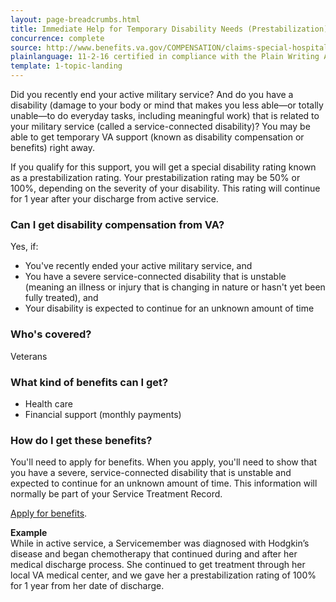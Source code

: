 ```yaml
---
layout: page-breadcrumbs.html
title: Immediate Help for Temporary Disability Needs (Prestabilization)
concurrence: complete
source: http://www.benefits.va.gov/COMPENSATION/claims-special-hospital_treatment.asp
plainlanguage: 11-2-16 certified in compliance with the Plain Writing Act
template: 1-topic-landing
---
```


Did you recently end your active military service? And do you have a disability (damage to your body or mind that makes you less able—or totally unable—to do everyday tasks, including meaningful work) that is related to your military service (called a service-connected disability)? You may be able to get temporary VA support (known as disability compensation or benefits) right away.

If you qualify for this support, you will get a special disability rating known as a prestabilization rating. Your prestabilization rating may be 50% or 100%, depending on the severity of your disability. This rating will continue for 1 year after your discharge from active service.

<div class="call-out" markdown="1">

### Can I get disability compensation from VA?
Yes, if:
- You've recently ended your active military service, and
- You have a severe service-connected disability that is unstable (meaning an illness or injury that is changing in nature or hasn't yet been fully treated), and
- Your disability is expected to continue for an unknown amount of time

### Who's covered?
Veterans
</div>

### What kind of benefits can I get?

- Health care
- Financial support (monthly payments)

### How do I get these benefits?

You'll need to apply for benefits. When you apply, you'll need to show that you have a severe, service-connected disability that is unstable and expected to continue for an unknown amount of time. This information will normally be part of your Service Treatment Record.

[Apply for benefits](https://www.vets.gov/disability-benefits/apply-for-benefits/).

**Example**<br>
While in active service, a Servicemember was diagnosed with Hodgkin’s disease and began chemotherapy that continued during and after her medical discharge process. She continued to get treatment through her local VA medical center, and we gave her a prestabilization rating of 100% for 1 year from her date of discharge.
